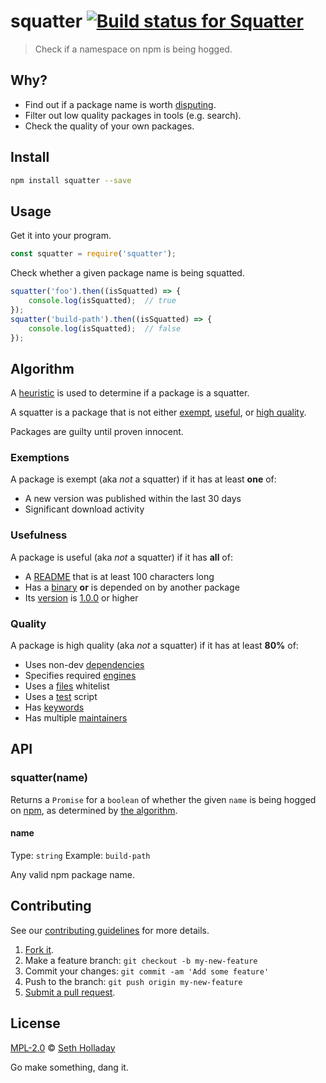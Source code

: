 # squatter [![Build status for Squatter](https://img.shields.io/circleci/project/sholladay/squatter/master.svg "Build Status")](https://circleci.com/gh/sholladay/squatter "Builds")

> Check if a namespace on npm is being hogged.

## Why?

 - Find out if a package name is worth [disputing](https://docs.npmjs.com/misc/disputes).
 - Filter out low quality packages in tools (e.g. search).
 - Check the quality of your own packages.

## Install

```sh
npm install squatter --save
```

## Usage

Get it into your program.

```js
const squatter = require('squatter');
```

Check whether a given package name is being squatted.

```js
squatter('foo').then((isSquatted) => {
    console.log(isSquatted);  // true
});
squatter('build-path').then((isSquatted) => {
    console.log(isSquatted);  // false
});
```

## Algorithm

A [heuristic](https://en.wikipedia.org/wiki/Heuristic_(computer_science)) is used to determine if a package is a squatter.

A squatter is a package that is not either [exempt](#exemptions), [useful](#usefulness), or [high quality](#quality).

Packages are guilty until proven innocent.

### Exemptions

A package is exempt (aka *not* a squatter) if it has at least **one** of:

 - A new version was published within the last 30 days
 - Significant download activity

### Usefulness

A package is useful (aka *not* a squatter) if it has **all** of:

 - A [README](https://help.github.com/articles/about-readmes/) that is at least 100 characters long
 - Has a [binary](https://docs.npmjs.com/files/package.json#bin) **or** is depended on by another package
 - Its [version](https://docs.npmjs.com/files/package.json#version) is [1.0.0](http://semver.org/#spec-item-4) or higher

### Quality

A package is high quality (aka *not* a squatter) if it has at least **80%** of:

 - Uses non-dev [dependencies](https://docs.npmjs.com/files/package.json#dependencies)
 - Specifies required [engines](https://docs.npmjs.com/files/package.json#engines)
 - Uses a [files](https://docs.npmjs.com/files/package.json#files) whitelist
 - Uses a [test](https://docs.npmjs.com/misc/scripts) script
 - Has [keywords](https://docs.npmjs.com/files/package.json#keywords)
 - Has multiple [maintainers](https://docs.npmjs.com/files/package.json#people-fields-author-contributors)

## API

### squatter(name)

Returns a `Promise` for a `boolean` of whether the given `name` is being hogged on [npm](https://www.npmjs.com/), as determined by [the algorithm](#algorithm).

#### name

Type: `string`
Example: `build-path`

Any valid npm package name.

## Contributing

See our [contributing guidelines](https://github.com/sholladay/squatter/blob/master/CONTRIBUTING.md "The guidelines for participating in this project.") for more details.

1. [Fork it](https://github.com/sholladay/squatter/fork).
2. Make a feature branch: `git checkout -b my-new-feature`
3. Commit your changes: `git commit -am 'Add some feature'`
4. Push to the branch: `git push origin my-new-feature`
5. [Submit a pull request](https://github.com/sholladay/squatter/compare "Submit code to this project for review.").

## License

[MPL-2.0](https://github.com/sholladay/squatter/blob/master/LICENSE "The license for squatter.") © [Seth Holladay](http://seth-holladay.com "Author of squatter.")

Go make something, dang it.
